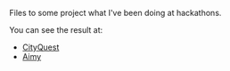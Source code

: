 Files to some project what I've been doing at hackathons.

You can see the result at:
* [CityQuest](http://questincity.com)
* [Aimy](http://best.udesgo.com)